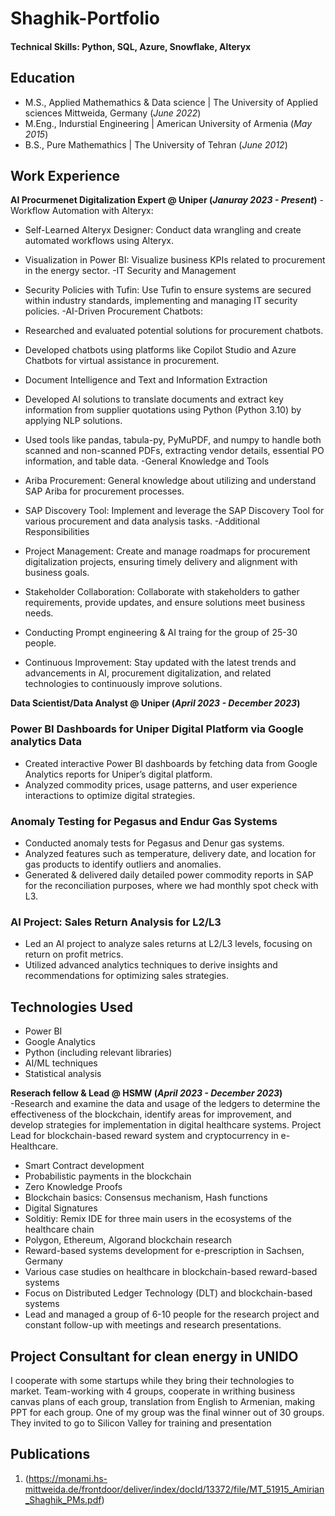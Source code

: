 # Shaghik-Portfolio



#### Technical Skills: Python, SQL, Azure, Snowflake, Alteryx

## Education
- M.S., Applied Mathemathics & Data science | The University of Applied sciences Mittweida, Germany (_June 2022_)								       		
- M.Eng., Indurstial Engineering	| American University of Armenia (_May 2015_)	 			        		
- B.S., Pure Mathemathics | The University of Tehran (_June 2012_)

## Work Experience
**AI Procurmenet Digitalization Expert @ Uniper (_Januray 2023 - Present_)**
-Workflow Automation with Alteryx:
- Self-Learned Alteryx Designer: Conduct data wrangling and create automated workflows using Alteryx.
- Visualization in Power BI: Visualize business KPIs related to procurement in the energy sector.
-IT Security and Management
- Security Policies with Tufin: Use Tufin to ensure systems are secured within industry standards, implementing and managing IT security policies.
-AI-Driven Procurement Chatbots:
- Researched and evaluated potential solutions for procurement chatbots.
- Developed chatbots using platforms like Copilot Studio and Azure Chatbots for virtual assistance in procurement.

- Document Intelligence and Text and Information Extraction
- Developed AI solutions to translate documents and extract key information from supplier quotations using Python (Python 3.10) by applying NLP solutions.
- Used tools like pandas, tabula-py, PyMuPDF, and numpy to handle both scanned and non-scanned PDFs, extracting vendor details, essential PO information, and table data.
-General Knowledge and Tools
- Ariba Procurement: General knowledge about utilizing and understand SAP Ariba for procurement processes.
- SAP Discovery Tool: Implement and leverage the SAP Discovery Tool for various procurement and data analysis tasks.
-Additional Responsibilities
- Project Management: Create and manage roadmaps for procurement digitalization projects, ensuring timely delivery and alignment with business goals.
- Stakeholder Collaboration: Collaborate with stakeholders to gather requirements, provide updates, and ensure solutions meet business needs.
- Conducting Prompt engineering & AI traing for the group of 25-30 people.
- Continuous Improvement: Stay updated with the latest trends and advancements in AI, procurement digitalization, and related technologies to continuously improve solutions.





**Data Scientist/Data Analyst @ Uniper (_April 2023 - December 2023_)**
### Power BI Dashboards for Uniper Digital Platform via Google analytics Data
- Created interactive Power BI dashboards by fetching data from Google Analytics reports for Uniper’s digital platform.
- Analyzed commodity prices, usage patterns, and user experience interactions to optimize digital strategies.

### Anomaly Testing for Pegasus and Endur Gas Systems
- Conducted anomaly tests for Pegasus and Denur gas systems.
- Analyzed features such as temperature, delivery date, and location for gas products to identify outliers and anomalies.
- Generated & delivered daily detailed power commodity reports in SAP for the reconciliation purposes, where we had monthly spot check with L3.

### AI Project: Sales Return Analysis for L2/L3
- Led an AI project to analyze sales returns at L2/L3 levels, focusing on return on profit metrics.
- Utilized advanced analytics techniques to derive insights and recommendations for optimizing sales strategies.

## Technologies Used
- Power BI
- Google Analytics
- Python (including relevant libraries)
- AI/ML techniques
- Statistical analysis

  
**Reserach fellow & Lead @ HSMW (_April 2023 - December 2023_)**  
-Research and examine the data and usage of the ledgers to determine the effectiveness of the blockchain, identify areas for improvement, and develop strategies for implementation in digital healthcare systems.
Project Lead for blockchain-based reward system and cryptocurrency in e-Healthcare.
- Smart Contract development
- Probabilistic payments in the blockchain
- Zero Knowledge Proofs
- Blockchain basics: Consensus mechanism, Hash functions
- Digital Signatures
- Solditiy: Remix IDE for three main users in the ecosystems of the healthcare chain
- Polygon, Ethereum, Algorand blockchain research
- Reward-based systems development for e-prescription in Sachsen, Germany
- Various case studies on healthcare in blockchain-based reward-based systems
- Focus on Distributed Ledger Technology (DLT) and blockchain-based systems
- Lead and managed a group of 6-10 people for the research project and constant follow-up with meetings and research presentations.




## Project Consultant for clean energy in UNIDO

I cooperate with some startups while they bring their technologies to market.
Team-working with 4 groups, cooperate in writhing business canvas plans of each group, translation from English to Armenian, making PPT for each group.
One of my group was the final winner out of 30 groups. They invited to go to Silicon Valley for training and presentation

## Publications
1. (https://monami.hs-mittweida.de/frontdoor/deliver/index/docId/13372/file/MT_51915_Amirian_Shaghik_PMs.pdf)
